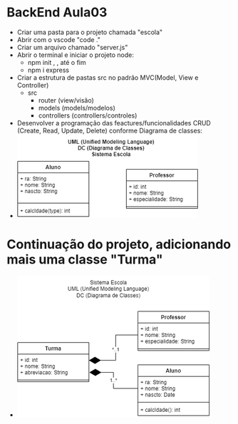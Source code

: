 # BackEnd Aula03
- Criar uma pasta para o projeto chamada "escola"
- Abrir com o vscode "code ."
- Criar um arquivo chamado "server.js"
- Abrir o terminal e iniciar o projeto node:
    - npm init <Enter>, <Enter>, <Enter> até o fim
    - npm i express <Enter>
- Criar a estrutura de pastas src no padrão MVC(Model, View e Controller)
    - src
        - router (view/visão)
        - models (models/modelos)
        - controllers (controllers/controles)
- Desenvolver a programação das feactures/funcionalidades CRUD (Create, Read, Update, Delete) conforme Diagrama de classes:
- <img src="./escola/docs/dc_escola.png">
# Continuação do projeto, adicionando mais uma classe "Turma"
- <img src="./escola/docs/dc_escola_2.0.png">